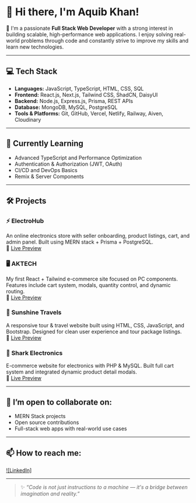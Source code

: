# 👋 Hi there, I'm Aquib Khan!

🚀 I'm a passionate **Full Stack Web Developer** with a strong interest in building scalable, high-performance web applications. I enjoy solving real-world problems through code and constantly strive to improve my skills and learn new technologies.

---

## 💻 Tech Stack
- **Languages:** JavaScript, TypeScript, HTML, CSS, SQL
- **Frontend:** React.js, Next.js, Tailwind CSS, ShadCN, DaisyUI
- **Backend:** Node.js, Express.js, Prisma, REST APIs
- **Database:** MongoDB, MySQL, PostgreSQL
- **Tools & Platforms:** Git, GitHub, Vercel, Netlify, Railway, Aiven, Cloudinary

---

## 🌱 Currently Learning
- Advanced TypeScript and Performance Optimization
- Authentication & Authorization (JWT, OAuth)
- CI/CD and DevOps Basics
- Remix & Server Components

---

## 🛠️ Projects

### ⚡ ElectroHub  
An online electronics store with seller onboarding, product listings, cart, and admin panel. Built using MERN stack + Prisma + PostgreSQL.  
🔗 [Live Preview](https://electrohubb.shop)

### 🖥️ AKTECH  
My first React + Tailwind e-commerce site focused on PC components. Features include cart system, modals, quantity control, and dynamic routing.  
🔗 [Live Preview](https://aktech.vercel.app)

### 🧳 Sunshine Travels  
A responsive tour & travel website built using HTML, CSS, JavaScript, and Bootstrap. Designed for clean user experience and tour package listings.  
🔗 [Live Preview](https://sunshinetravels.infinityfreeapp.com)

### 🦈 Shark Electronics  
E-commerce website for electronics with PHP & MySQL. Built full cart system and integrated dynamic product detail modals.  
🔗 [Live Preview](https://sharkelectronics.infinityfreeapp.com)

---

## 🤝 I’m open to collaborate on:
- MERN Stack projects
- Open source contributions
- Full-stack web apps with real-world use cases

---

## 📫 How to reach me:
[![LinkedIn]](https://www.linkedin.com/in/aquib-khan-42966b292)

---

> ✨ *“Code is not just instructions to a machine — it's a bridge between imagination and reality.”*  
